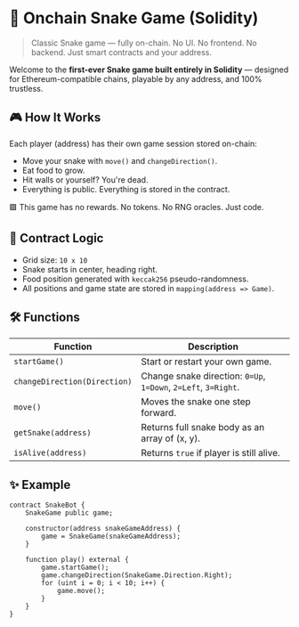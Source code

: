 # 🐍 Onchain Snake Game (Solidity) 
  
> Classic Snake game — fully on-chain. No UI. No frontend. No backend. Just smart contracts and your address.
  
Welcome to the **first-ever Snake game built entirely in Solidity** — designed for Ethereum-compatible chains, playable by any address, and 100% trustless.
     
## 🎮 How It Works

Each player (address) has their own game session stored on-chain:
  
- Move your snake with `move()` and `changeDirection()`.
- Eat food to grow.   
- Hit walls or yourself? You're dead.  
- Everything is public. Everything is stored in the contract. 
  
🟩 This game has no rewards. No tokens. No RNG oracles. Just code. 
  
## 🧠 Contract Logic  
    
- Grid size: `10 x 10` 
- Snake starts in center, heading right.
- Food position generated with `keccak256` pseudo-randomness.
- All positions and game state are stored in `mapping(address => Game)`.

## 🛠 Functions

| Function | Description |  
|---------|-------------|  
| `startGame()` | Start or restart your own game. |
| `changeDirection(Direction)` | Change snake direction: `0=Up`, `1=Down`, `2=Left`, `3=Right`. |
| `move()` | Moves the snake one step forward. |
| `getSnake(address)` | Returns full snake body as an array of (x, y). |
| `isAlive(address)` | Returns `true` if player is still alive. |

## ✨ Example

```solidity
contract SnakeBot {
    SnakeGame public game;

    constructor(address snakeGameAddress) {
        game = SnakeGame(snakeGameAddress);
    }

    function play() external {
        game.startGame();
        game.changeDirection(SnakeGame.Direction.Right);
        for (uint i = 0; i < 10; i++) {
            game.move();
        }
    }
}
